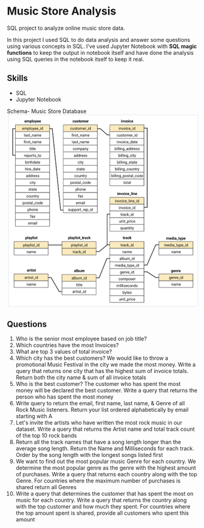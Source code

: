 # Music Store Analysis  

SQL project to analyze online music store data.

In this project I used SQL to do data analysis and answer some questions using various concepts in SQL. I've used Jupyter Notebook with **SQL magic functions** to keep the output in notebook itself and have done the analysis using SQL queries in the notebook itself to keep it real.

## Skills
* SQL
* Jupyter Notebook 

Schema- Music Store Database  
![MusicDatabaseSchema](https://github.com/Tashish97/sql-projects/blob/main/music-store-sql/source/schema_diagram.png)  
  
## Questions  
1.  Who is the senior most employee based on job title? 
2.  Which countries have the most Invoices? 
3.  What are top 3 values of total invoice? 
4.  Which  city  has  the  best  customers?  We  would  like  to  throw  a  promotional  Music Festival in the city we made the most money. Write a query that returns one city that has the highest sum of invoice totals. Return both the city name & sum of all invoice totals 
5.  Who  is  the  best  customer?  The  customer  who  has  spent  the  most  money  will  be declared the best customer. Write a query that returns the person who has spent the most money 
6.  Write  query  to  return  the  email,  first  name,  last  name,  &  Genre  of  all  Rock  Music listeners. Return your list ordered alphabetically by email starting with A 
7.  Let's  invite  the  artists  who  have  written  the  most  rock  music  in  our  dataset.  Write  a query that returns the Artist name and total track count of the top 10 rock bands 
8.  Return all the track names that have a song length longer than the average song length. Return  the Name  and  Milliseconds  for  each  track.  Order by  the  song  length with  the longest songs listed first 
9.   We want to find out the most popular music Genre for each country. We determine the most popular genre as the genre with the highest amount of purchases. Write a query that returns each country along with the top Genre. For countries where the maximum number of purchases is shared return all Genres 
10.  Write a query that determines the customer that has spent the most on music for each country. Write a query that returns the country along with the top customer and how much  they  spent.  For  countries  where  the  top  amount  spent  is  shared,  provide  all 
customers who spent this amount
